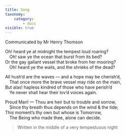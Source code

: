 ```yaml
---
title: Song
taxonomy:
    category:
        - docs
visible: true
---
```


<div class="author">Communicated by Mr Henry Thomson</div>

Oh! heard ye at midnight the tempest loud roaring?    
&emsp;Oh! saw ye the ocean that burst from its bed?    
Or the gay gallant vessel that broke from her mooring?    
&emsp;Oh! heard ye the wails, and the shrieks of the dead?    
  
All hush’d are the waves — and a hope may be cherish’d,    
&emsp;That once more the brave vessel may ride on the main,    
But alas! hapless kindred of those who have perish’d    
&emsp;Ye never shall hear their lov’d voices again.    
   
Proud Man! — Thou are heir but to trouble and sorrow,    
&emsp;Since thy breath thus depends on the wind & the tide;    
This moment’s thy own but whose is Tomorrow,    
&emsp;The Being who made thee, alone can decide.    
  

> Written in the middle of a very tempestuous night

